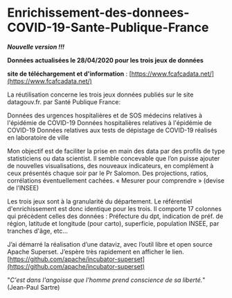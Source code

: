 # Enrichissement-des-donnees-COVID-19-Sante-Publique-France

***Nouvelle version !!!***

**Données actualisées le 28/04/2020  pour les trois jeux de données**

**site de téléchargement et d'information** : [https://www.fcafcadata.net/](https://www.fcafcadata.net/)

La réutilisation concerne les trois jeux données publiés sur le site datagouv.fr. par Santé Publique France:

Données des urgences hospitalières et de SOS médecins relatives à l'épidémie de COVID-19
Données hospitalières relatives à l'épidémie de COVID-19
Données relatives aux tests de dépistage de COVID-19 réalisés en laboratoire de ville

Mon objectif est de faciliter la prise en main des data par des profils de type statisticiens ou data scientist.
Il semble concevable que l’on puisse ajouter de nouvelles visualisations, des nouveaux indicateurs, en complément à ceux présentés chaque soir par le Pr Salomon.
Des projections, ratios, corrélations éventuellement cachées. « Mesurer pour comprendre » (devise de l’INSEE)

Les trois jeux sont à la granularité du département. Le référentiel d'enrichissement est donc identique pour les trois. 
Il comporte 17 colonnes qui précèdent celles des données : 
Préfecture du dpt, indication de préf. de région, latitude et longitude (pour carto), superficie, population INSEE, par tranches d'âge, etc...

J’ai démarré la réalisation d’une dataviz, avec l’outil libre et open source Apache Superset. J’espère très rapidement en afficher le lien. 
[https://github.com/apache/incubator-superset](https://github.com/apache/incubator-superset)


"*C'est dans l'angoisse que l'homme prend conscience de sa liberté.*" (Jean-Paul Sartre)
